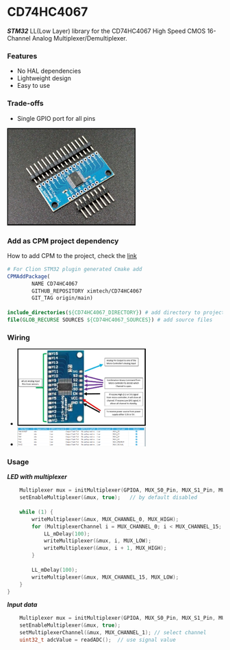 # CD74HC4067

***STM32*** LL(Low Layer) library for the CD74HC4067 High Speed CMOS 16-Channel Analog Multiplexer/Demultiplexer.

### Features

- No HAL dependencies
- Lightweight design
- Easy to use

### Trade-offs

- Single GPIO port for all pins

<img src="https://github.com/ximtech/CD74HC4067/blob/main/example/view.PNG" alt="image" width="300"/>

### Add as CPM project dependency

How to add CPM to the project, check the [link](https://github.com/cpm-cmake/CPM.cmake)
```cmake
# For Clion STM32 plugin generated Cmake add
CPMAddPackage(
        NAME CD74HC4067
        GITHUB_REPOSITORY ximtech/CD74HC4067
        GIT_TAG origin/main)

include_directories(${CD74HC4067_DIRECTORY}) # add directory to project
file(GLOB_RECURSE SOURCES ${CD74HC4067_SOURCES}) # add source files
```

### Wiring

- <img src="https://github.com/ximtech/CD74HC4067/blob/main/example/wiring.PNG" alt="image" width="300"/>
- <img src="https://github.com/ximtech/CD74HC4067/blob/main/example/pin_config2.PNG" alt="image" width="300"/>

### Usage

***LED with multiplexer***
```c
    Multiplexer mux = initMultiplexer(GPIOA, MUX_S0_Pin, MUX_S1_Pin, MUX_S2_Pin, MUX_S3_Pin, MUX_ENABLE_Pin, MUX_SIGNAL_Pin);
    setEnableMultiplexer(&mux, true);   // by default disabled

    while (1) {
        writeMultiplexer(&mux, MUX_CHANNEL_0, MUX_HIGH);
        for (MultiplexerChannel i = MUX_CHANNEL_0; i < MUX_CHANNEL_15; i++) {
            LL_mDelay(100);
            writeMultiplexer(&mux, i, MUX_LOW);
            writeMultiplexer(&mux, i + 1, MUX_HIGH);
        }

        LL_mDelay(100);
        writeMultiplexer(&mux, MUX_CHANNEL_15, MUX_LOW);
    }
}
```

***Input data***
```c
    Multiplexer mux = initMultiplexer(GPIOA, MUX_S0_Pin, MUX_S1_Pin, MUX_S2_Pin, MUX_S3_Pin, MUX_ENABLE_Pin, 0);
    setEnableMultiplexer(&mux, true);
    setMultiplexerChannel(&mux, MUX_CHANNEL_1); // select channel
    uint32_t adcValue = readADC();  // use signal value
```